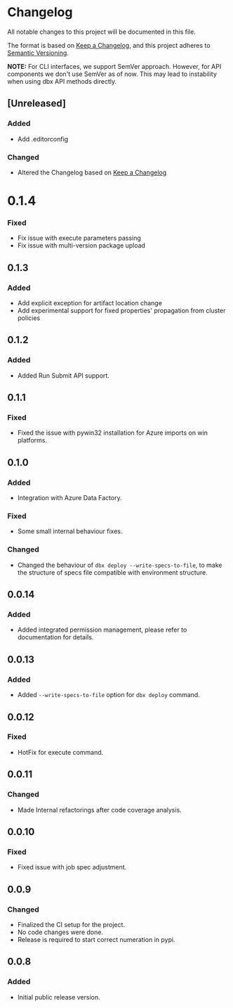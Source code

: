 # Changelog
All notable changes to this project will be documented in this file.

The format is based on [Keep a Changelog](https://keepachangelog.com/en/1.0.0/),
and this project adheres to [Semantic Versioning](https://semver.org/spec/v2.0.0.html).

**NOTE:** For CLI interfaces, we support SemVer approach. However, for API components we don't use SemVer as of now. This may lead to instability when using dbx API methods directly.



## [Unreleased]
### Added
- Add .editorconfig
### Changed
- Altered the Changelog based on [Keep a Changelog](https://keepachangelog.com/en/1.0.0/)


# 0.1.4
### Fixed
- Fix issue with execute parameters passing
- Fix issue with multi-version package upload


## 0.1.3
### Added
- Add explicit exception for artifact location change
- Add experimental support for fixed properties' propagation from cluster policies


## 0.1.2
### Added
- Added Run Submit API support.


## 0.1.1
### Fixed
- Fixed the issue with pywin32 installation for Azure imports on win platforms.


## 0.1.0
### Added
- Integration with Azure Data Factory.
### Fixed
- Some small internal behaviour fixes.
### Changed
- Changed the behaviour of `dbx deploy --write-specs-to-file`, to make the structure of specs file compatible with environment structure.


## 0.0.14
### Added
- Added integrated permission management, please refer to documentation for details.


## 0.0.13
### Added
- Added `--write-specs-to-file` option for `dbx deploy` command.


## 0.0.12
### Fixed
- HotFix for execute command.


## 0.0.11
### Changed
- Made Internal refactorings after code coverage analysis.


## 0.0.10
### Fixed
- Fixed issue with job spec adjustment.


## 0.0.9
### Changed
- Finalized the CI setup for the project.
- No code changes were done.
- Release is required to start correct numeration in pypi.


## 0.0.8
### Added
- Initial public release version.
